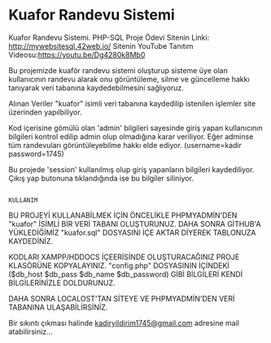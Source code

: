 # Kuafor Randevu Sistemi
 Kuafor Randevu Sistemi. PHP-SQL Proje Ödevi
 Sitenin Linki: http://mywebsitesql.42web.io/
 Sitenin YouTube Tanıtım Videosu:https://youtu.be/Dg4280k8Mb0
 
 Bu projemizde kuaför randevu sistemi oluşturup sisteme üye olan kullanıcının randevu alarak onu görüntüleme, silme ve güncelleme hakkı tanıyarak veri tabanına kaydedebilmesini sağlıyoruz.
 
 
 Alınan Veriler "kuafor" isimli veri tabanına kaydedilip istenilen işlemler site üzerinden yapılbiliyor.
 
 
 Kod içerisine gömülü olan 'admin' bilgileri sayesinde giriş yapan kullanıcının bilgileri kontrol edilip admin olup olmadığına karar veriliyor. Eğer adminse tüm randevuları görüntüleyebilme hakkı elde ediyor.
 (username=kadir password=1745) 
 
 
 Bu projede 'session' kullanılmış olup giriş yapanların bilgileri kaydediliyor. Çıkış yap butonuna tıklandığında ise bu bilgiler siliniyor.
 
 
 
                                                                                 KULLANIM
                                                                                 
                                                                                 
 BU PROJEYİ KULLANABİLMEK İÇİN ÖNCELİKLE PHPMYADMİN'DEN "kuafor" İSİMLİ BİR VERİ TABANI OLUŞTURUNUZ. DAHA SONRA GİTHUB'A YÜKLEDİĞİMİZ "kuafor.sql" DOSYASINI İÇE AKTAR DİYEREK TABLONUZA KAYDEDİNİZ.
 
 
 KODLARI XAMPP/HDDOCS İÇEERİSİNDE OLUŞTURACAĞINIZ PROJE KLASÖRÜNE KOPYALAYINIZ. "config.php" DOSYASININ İÇİNDEKİ  ($db_host $db_pass $db_name $db_password) GİBİ BİLGİLERİ KENDİ BİLGİLERİNİZLE DOLDURUNUZ.
 
 
 DAHA SONRA LOCALOST'TAN SİTEYE VE PHPMYADMİN'DEN VERİ TABANINA ULAŞABİLİRSİNİZ.
 
 
 Bir sıkıntı çıkması halinde kadiryildirim1745@gmail.com adresine mail atabilirsiniz...
 
 
 
